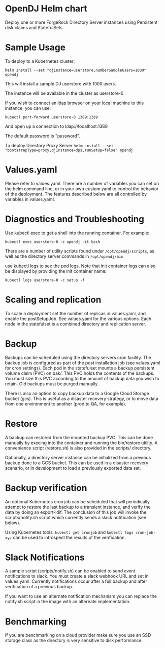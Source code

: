 # OpenDJ Helm chart

Deploy one or more ForgeRock Directory Server instances using Persistent disk claims
and StatefulSets. 

# Sample Usage

To deploy to a Kubernetes cluster:

`helm install --set "djInstance=userstore,numberSampleUsers=1000" opendj`

This will install a sample DJ userstore with 1000 users. 

The instance will be available in the cluster as userstore-0. 

If you wish to connect an ldap browser on your local machine to this instance, you can use:

`kubectl port-forward userstore-0 1389:1389`

And open up a connection to ldap://localhost:1389 

The default password is "password".

To deploy Directory Proxy Server
`helm install --set "bootstrapType=proxy,djInstance=dps,runSetup=false" opendj`


# Values.yaml

Please refer to values.yaml. There are a number of variables you can set on the helm command line, or 
in your own custom.yaml to control the behavior of the deployment. The features described below
are all controlled by variables in values.yaml.

# Diagnostics and Troubleshooting

Use kubectl exec to get a shell into the running container. For example:

`kubectl exec userstore-0 -c opendj -it bash`

There are a number of utility scripts found under `/opt/opendj/scripts`, as well as the 
directory server commands in `/opt/opendj/bin`.

use kubectl logs to see the pod logs. Note that init container logs can also be displayed by providing the
init container name:

`kubectl logs userstore-0 -c setup -f`

# Scaling and replication

To scale a deployment set the number of replicas in values.yaml, and enable the postSetupJob. See values.yaml
for the various options. Each node in the statefulset is a combined directory and replication server. 


# Backup

Backups can be scheduled using the directory servers cron facility. The backup job is configured as part
of the post installation job (see values.yaml for cron settings).  Each pod in the statefulset mounts a backup
persistent volume claim (PVC) on bak/. This PVC holds the contents of the backups. You must size this PVC according 
to the amount of backup data you wish to retain. Old backups must be purged manually.

There is also an option to
copy backup data to a Google Cloud Storage bucket (gcs). This is useful as a disaster recovery
strategy, or to move data from one environment to another (prod to QA, for example).

# Restore 

A backup can restored from the mounted backup PVC. This can be done manually by execing into the container and running
the bin/restore utility. A convenience script (restore.sh) is also provided in the scripts/ directory. 



Optionally, a directory server instance can be initialized from a previous backup done to a GCS bucket. This can
be used in a disaster recovery scenario, or in development to load a previously exported data set.


# Backup verification

An optional Kubernetes cron job can be scheduled that will periodically attempt to restore the last backup to
a transient instance, and verify the data by doing an export-ldif.  The conclusion of this job will
invoke the scripts/notify.sh script which currently sends a slack notification (see below).

Using Kubernetes tools, `kubectl get cronjob`  and `kubectl logs cron-job-xyz` can be used to introspect 
the results of the verification.


# Slack Notifications

A sample script (scripts/notify.sh) can be enabled to send event notifications to slack. You must create a 
slack webhook URL and set in values.yaml. Currently notifications occur after a full backup and after verification 
of a previous backup.

If you want to use an alternate notification mechanism you can replace the notify.sh script in the image 
with an alternate implementation.


# Benchmarking 

If you are benchmarking on a cloud provider make sure you use an SSD storage class as the directory is very sensitive 
to disk performance.


